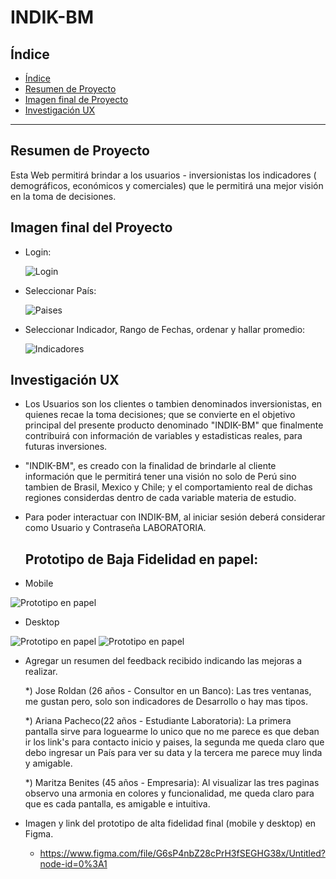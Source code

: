 # INDIK-BM

## Índice

- [Índice](#índice)
- [Resumen de Proyecto](#preámbulo)
- [Imagen final de Proyecto](#objetivos-de-aprendizaje)
- [Investigación UX](#consideraciones-generales)

***

## Resumen de Proyecto

Esta Web permitirá brindar a los usuarios - inversionistas los indicadores ( demográficos,
económicos y comerciales) que le permitirá una mejor visión en la toma de decisiones.

## Imagen final del Proyecto

  - Login: 

    ![Login](imagenes/pantalla1.jpg "Usuario se Loguea")

  - Seleccionar País:

    ![Paises](imagenes/pantalla2.jpg "Usuario selecciona un País")

  - Seleccionar Indicador, Rango de Fechas, ordenar y hallar promedio:

    ![Indicadores](imagenes/pantalla3.jpg "Usuario puede visualizar Indicadores, seleccionar rango, ordenar y promedio")


## Investigación UX

  - Los Usuarios son los clientes o tambien denominados inversionistas, en quienes recae la toma decisiones; que se convierte en el objetivo principal del presente producto denominado "INDIK-BM" que finalmente contribuirá  con información de variables y estadisticas reales, para futuras inversiones.

  - "INDIK-BM", es creado con la finalidad de brindarle al cliente información  que le permitirá tener una visión no solo de Perú sino tambien de Brasil, Mexico y Chile; y el comportamiento real de dichas regiones considerdas dentro de cada variable materia de estudio.

  - Para poder interactuar con INDIK-BM, al iniciar sesión deberá considerar como Usuario y Contraseña LABORATORIA.

    ## Prototipo de Baja Fidelidad en papel:
  
  - Mobile 

  ![Prototipo en papel](imagenes/celular.jpg "Prototipo en papel")

  - Desktop

  ![Prototipo en papel](imagenes/desktop.jpg "Prototipo en papel")
  ![Prototipo en papel](imagenes/desktop1.jpg "Prototipo en papel")


  - Agregar un resumen del feedback recibido indicando las mejoras a realizar.

      *) Jose Roldan (26 años - Consultor en un Banco): Las tres ventanas, me gustan pero, solo son indicadores de Desarrollo o hay mas tipos.

      *) Ariana Pacheco(22 años - Estudiante Laboratoria): La primera pantalla sirve para loguearme lo unico que no me parece es que deban ir los link's para contacto inicio y paises, la segunda me queda claro que debo ingresar un País para ver su data y la tercera me parece muy linda y amigable.

      *) Maritza Benites (45 años - Empresaria): Al visualizar las tres paginas observo una armonia en colores y funcionalidad, me queda claro para que es cada pantalla, es amigable e intuitiva.


  - Imagen y link del prototipo de alta fidelidad final (mobile y desktop) en 
  Figma.

    - https://www.figma.com/file/G6sP4nbZ28cPrH3fSEGHG38x/Untitled?node-id=0%3A1

